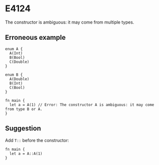# E4124

The constructor is ambiguous: it may come from multiple types.

## Erroneous example

```moonbit
enum A {
  A(Int)
  B(Bool)
  C(Double)
}

enum B {
  A(Double)
  B(Int)
  C(Bool)
}

fn main {
  let a = A(1) // Error: The constructor A is ambiguous: it may come from type B or A.
}
```

## Suggestion

Add `T::` before the constructor:

```moonbit
fn main {
  let a = A::A(1)
}
```

